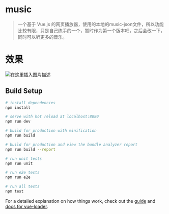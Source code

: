 # music

> 一个基于 Vue.js 的网页播放器，使用的本地的music-json文件，所以功能比较有限，只是自己练手的一个，暂时作为第一个版本吧，之后会改一下，同时可以听更多的音乐。

# 效果
![在这里插入图片描述](https://img-blog.csdnimg.cn/20200512151358493.png?x-oss-process=image/watermark,type_ZmFuZ3poZW5naGVpdGk,shadow_10,text_aHR0cHM6Ly9ibG9nLmNzZG4ubmV0L3FxXzIwMjQ3Mjgz,size_16,color_FFFFFF,t_70)

## Build Setup

``` bash
# install dependencies
npm install

# serve with hot reload at localhost:8080
npm run dev

# build for production with minification
npm run build

# build for production and view the bundle analyzer report
npm run build --report

# run unit tests
npm run unit

# run e2e tests
npm run e2e

# run all tests
npm test
```

For a detailed explanation on how things work, check out the [guide](http://vuejs-templates.github.io/webpack/) and [docs for vue-loader](http://vuejs.github.io/vue-loader).
